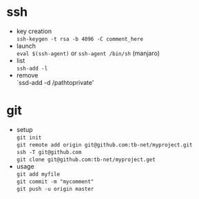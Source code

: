 # ssh
* key creation\
`ssh-keygen -t rsa -b 4096 -C comment_here`
* launch\
`eval $(ssh-agent)` or `ssh-agent /bin/sh` (manjaro)
* list\
`ssh-add -l`
* remove\
`ssd-add -d /pathtoprivate'

# git
* setup\
`git init`\
`git remote add origin git@github.com:tb-net/myproject.git`\
`ssh -T git@github.com`\
`git clone git@github.com:tb-net/myproject.get`
* usage\
`git add myfile`\
`git commit -m "mycomment"`\
`git push -u origin master`
